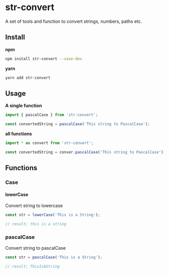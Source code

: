 # str-convert

A set of tools and function to convert strings, numbers, paths etc.

## Install

**npm**

```bash
npm install str-convert --save-dev
```

**yarn**

```bash
yarn add str-convert
```

## Usage

**A single function**

```js
import { pascalCase } from 'str-convert';

const convertedString = pascalCase('This string to PascalCase');
```

**all functions**

```js
import * as convert from 'str-convert';

const convertedString = conver.pascalCase('This string to PascalCase');
```

## Functions

### Case

#### lowerCase

Convert string to lowercase

```js
const str = lowerCase('This is a String');

// result; this is a string
```

### pascalCase

Convert string to pascalCase

```js
const str = pascalCase('This is a String');

// result; ThisIsAString
```
